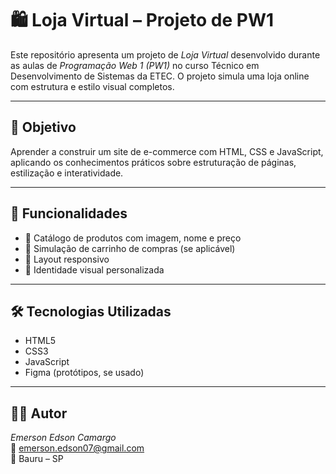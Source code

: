 # 🛍️ Loja Virtual – Projeto de PW1

Este repositório apresenta um projeto de *Loja Virtual* desenvolvido durante as aulas de *Programação Web 1 (PW1)* no curso Técnico em Desenvolvimento de Sistemas da ETEC. O projeto simula uma loja online com estrutura e estilo visual completos.

---

## 🌟 Objetivo

Aprender a construir um site de e-commerce com HTML, CSS e JavaScript, aplicando os conhecimentos práticos sobre estruturação de páginas, estilização e interatividade.

---

## 🚀 Funcionalidades

- 📅 Catálogo de produtos com imagem, nome e preço  
- 🛒 Simulação de carrinho de compras (se aplicável)  
- 📱 Layout responsivo  
- 🎨 Identidade visual personalizada

---

## 🛠️ Tecnologias Utilizadas

- HTML5  
- CSS3  
- JavaScript  
- Figma (protótipos, se usado)

---

## 🙋‍♂️ Autor

*Emerson Edson Camargo*  
📧 emerson.edson07@gmail.com  
📍 Bauru – SP
